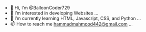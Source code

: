- 👋 Hi, I’m @BalloonCoder729
- 👀 I’m interested in developing Websites ...
- 🌱 I’m currently learning HTML, Javascript, CSS, and Python ...
- 📫 How to reach me hammadmahmood442@gmail.com ...

<!---
BalloonCoder729/BalloonCoder729 is a ✨ special ✨ repository because its `README.md` (this file) appears on your GitHub profile.
You can click the Preview link to take a look at your changes.
--->
